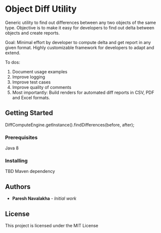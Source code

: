 # Object Diff Utility

Generic utility to find out differences between any two objects of the same type. 
Objective is to make it easy for developers to find out delta between objects and create reports.

Goal: 
Minimal effort by developer to compute delta and get report in any given format.
Highly customizable framework for developers to adapt and extend.


To dos:
1. Document usage examples
2. Improve logging
3. Improve test cases
4. Improve quality of comments
5. Most importantly: Build renders for automated diff reports in CSV, PDF and Excel formats. 

## Getting Started

DiffComputeEngine.getInstance().findDifferences(before, after);

### Prerequisites

Java 8

### Installing

TBD Maven dependency 


## Authors

* **Paresh Navalakha** - *Initial work*

## License

This project is licensed under the MIT License
